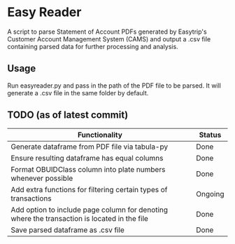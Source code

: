 # Easy Reader

A script to parse Statement of Account PDFs generated by Easytrip's Customer Account Management System (CAMS) and output a .csv file containing parsed data for further processing and analysis.

## Usage

Run easyreader.py and pass in the path of the PDF file to be parsed. It will generate a .csv file in the same folder by default.

## TODO (as of latest commit)

| Functionality | Status |
| - | - |
| Generate dataframe from PDF file via tabula-py | Done |
| Ensure resulting dataframe has equal columns | Done |
| Format OBUIDClass column into plate numbers whenever possible | Done |
| Add extra functions for filtering certain types of transactions | Ongoing |
| Add option to include page column for denoting where the transaction is located in the file | Done |
| Save parsed dataframe as .csv file | Done |
